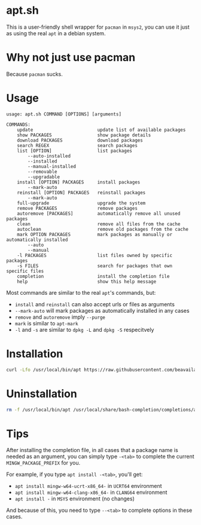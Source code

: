 # apt.sh
This is a user-friendly shell wrapper for `pacman` in `msys2`, you can use it just as using the real `apt` in a debian system.

# Why not just use pacman
Because `pacman` sucks.

# Usage
```
usage: apt.sh COMMAND [OPTIONS] [arguments]

COMMANDS:
    update                        update list of available packages
    show PACKAGES                 show package details
    download PACKAGES             download packages
    search REGEX                  search packages
    list [OPTION]                 list packages
        --auto-installed
        --installed
        --manual-installed
        --removable
        --upgradable
    install [OPTION] PACKAGES     install packages
        --mark-auto
    reinstall [OPTION] PACKAGES   reinstall packages
        --mark-auto
    full-upgrade                  upgrade the system
    remove PACKAGES               remove packages
    autoremove [PACKAGES]         automatically remove all unused packages
    clean                         remove all files from the cache
    autoclean                     remove old packages from the cache
    mark OPTION PACKAGES          mark packages as manually or automatically installed
        --auto
        --manual
    -l PACKAGES                   list files owned by specific packages
    -s FILES                      search for packages that own specific files
    completion                    install the completion file
    help                          show this help message
```
Most commands are similar to the real `apt`'s commands, but:
- `install` and `reinstall` can also accept urls or files as arguments
- `--mark-auto` will mark packages as automatically installed in any cases
- `remove` and `autoremove` imply `--purge`
- `mark` is similar to `apt-mark`
- `-l` and `-s` are similar to `dpkg -L` and `dpkg -S` respecitvely

# Installation
```bash
curl -Lfo /usr/local/bin/apt https://raw.githubusercontent.com/beavailable/apt.sh/main/apt.sh
```

# Uninstallation
```bash
rm -f /usr/local/bin/apt /usr/local/share/bash-completion/completions/apt
```

# Tips
After installing the completion file, in all cases that a package name is needed as an argument, you can simply type `-<tab>` to complete the current `MINGW_PACKAGE_PREFIX` for you.

For example, if you type `apt install -<tab>`, you'll get:
- `apt install mingw-w64-ucrt-x86_64-` in `UCRT64` environment
- `apt install mingw-w64-clang-x86_64-` in `CLANG64` environment
- `apt install -` in `MSYS` environment (no changes)

And because of this, you need to type `--<tab>` to complete options in these cases.
